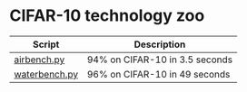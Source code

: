 # CIFAR-10 technology zoo

| Script | Description |
| - | - |
| [airbench.py](./airbench.py) | 94% on CIFAR-10 in 3.5 seconds |
| [waterbench.py](./airbench_ablations/scaling/waterbench.py) | 96% on CIFAR-10 in 49 seconds |


